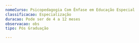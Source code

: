 ```yaml
---
nomeCurso: Psicopedagogia Com Ênfase em Educação Especial
classificacao: Especialização
duracao: Pode ser de 4 a 12 meses
observacao: obs
tipo: Pós Graduação

---
```


